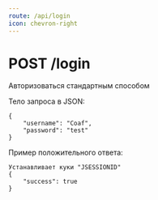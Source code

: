 ```yaml
---
route: /api/login
icon: chevron-right
---
```


# POST /login
Авторизоваться стандартным способом

Тело запроса в JSON:
```
{
    "username": "Coaf",
    "password": "test"
}
```

Пример положительного ответа:
```
Устанавливает куки "JSESSIONID"
{
    "success": true
}
```
